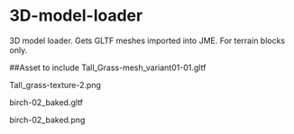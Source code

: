 # 3D-model-loader
3D model loader. Gets GLTF meshes imported into JME. For terrain blocks only.

##Asset to include
Tall_Grass-mesh_variant01-01.gltf

Tall_grass-texture-2.png

birch-02_baked.gltf

birch-02_baked.png
